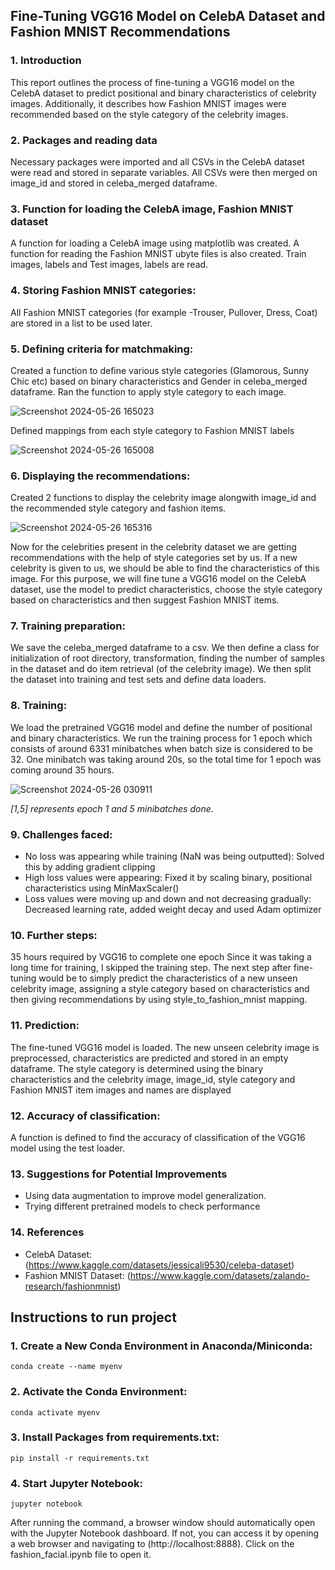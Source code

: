## Fine-Tuning VGG16 Model on CelebA Dataset and Fashion MNIST Recommendations

### 1. Introduction
This report outlines the process of fine-tuning a VGG16 model on the CelebA dataset to predict positional and binary characteristics of celebrity images. Additionally, it describes how Fashion MNIST images were recommended based on the style category of the celebrity images.

### 2. Packages and reading data
Necessary packages were imported and all CSVs in the CelebA dataset were read and stored in separate variables. All CSVs were then merged on image_id and stored in celeba_merged dataframe.

### 3. Function for loading the CelebA image, Fashion MNIST dataset
A function for loading a CelebA image using matplotlib was created. A function for reading the Fashion MNIST ubyte files is also created. Train images, labels and Test images, labels are read.

### 4. Storing Fashion MNIST categories:
All Fashion MNIST categories (for example -Trouser, Pullover, Dress, Coat) are stored in a list to be used later.

### 5. Defining criteria for matchmaking:
Created a function to define various style categories (Glamorous, Sunny Chic etc) based on binary characteristics and Gender in celeba_merged dataframe. Ran the function to apply style category to each image.

![Screenshot 2024-05-26 165023](https://github.com/rohanrvpatil/fashion_facial/assets/42604817/927087f5-9e2c-4a1b-b3b5-1b13a0b539df)


Defined mappings from each style category to Fashion MNIST labels

![Screenshot 2024-05-26 165008](https://github.com/rohanrvpatil/fashion_facial/assets/42604817/ef095ce1-813b-485d-bf2c-f156850cd68d)


### 6. Displaying the recommendations:
Created 2 functions to display the celebrity image alongwith image_id and the recommended style category and fashion items.

![Screenshot 2024-05-26 165316](https://github.com/rohanrvpatil/fashion_facial/assets/42604817/0511662a-b472-4872-99e9-f3c788a72eab)

Now for the celebrities present in the celebrity dataset we are getting recommendations with the help of style categories set by us.
If a new celebrity is given to us, we should be able to find the characteristics of this image. For this purpose, we will fine tune a VGG16 model on the CelebA dataset, use the model to predict characteristics, choose the style category based on characteristics and then suggest Fashion MNIST items.



### 7. Training preparation:
We save the celeba_merged dataframe to a csv. We then define a class for initialization of root directory, transformation, finding the number of samples in the dataset and do item retrieval (of the celebrity image). We then split the dataset into training and test sets and define data loaders.

### 8. Training:
We load the pretrained VGG16 model and define the number of positional and binary characteristics. We run the training process for 1 epoch which consists of around 6331 minibatches when batch size is considered to be 32. One minibatch was taking around 20s, so the total time for 1 epoch was coming around 35 hours.

![Screenshot 2024-05-26 030911](https://github.com/rohanrvpatil/fashion_facial/assets/42604817/9ef100fa-cf64-4f9d-b631-fba99ea67de0)

*[1,5] represents epoch 1 and 5 minibatches done.*

### 9. Challenges faced:
*	No loss was appearing while training (NaN was being outputted): Solved this by adding gradient clipping
*	High loss values were appearing: Fixed it by scaling binary, positional characteristics using MinMaxScaler()
*	Loss values were moving up and down and not decreasing gradually: Decreased learning rate, added weight decay and used Adam optimizer

### 10. Further steps:
35 hours required by VGG16 to complete one epoch
Since it was taking a long time for training, I skipped the training step.
The next step after fine-tuning would be to simply predict the characteristics of a new unseen celebrity image, assigning a style category based on characteristics and then giving recommendations by using style_to_fashion_mnist mapping.

### 11. Prediction:
The fine-tuned VGG16 model is loaded. The new unseen celebrity image is preprocessed, characteristics are predicted and stored in an empty dataframe. The style category is determined using the binary characteristics and the celebrity image, image_id, style category and Fashion MNIST item images and names are displayed

### 12. Accuracy of classification:
A function is defined to find the accuracy of classification of the VGG16 model using the test loader.

### 13. Suggestions for Potential Improvements
* Using data augmentation to improve model generalization.
* Trying different pretrained models to check performance

### 14. References
* CelebA Dataset: (https://www.kaggle.com/datasets/jessicali9530/celeba-dataset)
* Fashion MNIST Dataset: (https://www.kaggle.com/datasets/zalando-research/fashionmnist)


## Instructions to run project
### 1. Create a New Conda Environment in Anaconda/Miniconda:
```
conda create --name myenv
```

### 2. Activate the Conda Environment:
```
conda activate myenv
```

### 3. Install Packages from requirements.txt:
```
pip install -r requirements.txt
```

### 4. Start Jupyter Notebook:
```
jupyter notebook
```

After running the command, a browser window should automatically open with the Jupyter Notebook dashboard.
If not, you can access it by opening a web browser and navigating to (http://localhost:8888). Click on the fashion_facial.ipynb file to open it.
